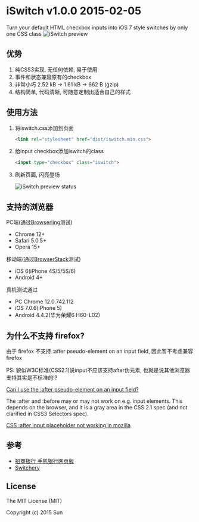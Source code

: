 # iSwitch v1.0.0 2015-02-05
Turn your default HTML checkbox inputs into iOS 7 style switches by only one CSS class
![iSwitch preview](http://ufologist.github.io/iswitch/images/iswitch.gif "iSwitch preview")

## 优势
1. 纯CSS3实现, 无任何依赖, 易于使用
2. 事件和状态兼容原有的checkbox
3. 非常小巧 2.52 kB → 1.61 kB → 662 B (gzip)
4. 结构简单, 代码清晰, 可随意定制出适合自己的样式

## 使用方法
1. 将iswitch.css添加到页面
    
    ```html
    <link rel="stylesheet" href="dist/iswitch.min.css">
    ```
2. 给input checkbox添加iswitch的class
    
    ```html
    <input type="checkbox" class="iswitch">
    ```
3. 刷新页面, 闪亮登场
    
    ![iSwitch preview status](http://ufologist.github.io/iswitch/images/iswitch-preview-status.png "iSwitch preview status")

## 支持的浏览器
PC端(通过[Browserling](https://browserling.com)测试)
* Chrome 12+
* Safari 5.0.5+
* Opera 15+

移动端(通过[BrowserStack](http://www.browserstack.com/screenshots/b81dd1a9ed15689ba9dfb8174eaac189938b4977)测试)
* iOS 6(iPhone 4S/5/5S/6)
* Android 4+

真机测试通过
* PC Chrome 12.0.742.112
* iOS 7.0.6(iPhone 5)
* Android 4.4.2(华为荣耀6 H60-L02)

## 为什么不支持 firefox?
由于 firefox 不支持 :after pseudo-element on an input field, 因此暂不考虑兼容 firefox


PS: 貌似W3C标准(CSS2.1)说input不应该支持after伪元素, 也就是说其他浏览器支持其实是不标准的!?

[Can I use the :after pseudo-element on an input field?](http://stackoverflow.com/questions/2587669/can-i-use-the-after-pseudo-element-on-an-input-field)


The :after and :before may or may not work on e.g. input elements. This depends on the browser, and it is a gray area in the CSS 2.1 spec (and not clarified in CSS3 Selectors spec).

[CSS :after input placeholder not working in mozilla](http://stackoverflow.com/questions/12834939/css-after-input-placeholder-not-working-in-mozilla)

## 参考
* [招商银行 手机银行网页版](https://mobile.cmbchina.com/MobileHtml/Login/LoginA.aspx)
* [Switchery](http://abpetkov.github.io/switchery/)

## License
The MIT License (MIT)

Copyright (c) 2015 Sun
